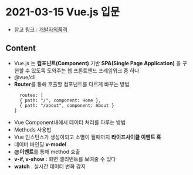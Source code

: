 # 2021-03-15 Vue.js 입문
- 참고 링크 : [개발자의품격](https://www.youtube.com/watch?v=sqH0u8wN4Rs&list=LL&index=1)
  
## Content
- Vue.js 는 **컴포넌트(Component)** 기반 **SPA(Single Page Application)** 을 구현할 수 있도록 도와주는 웹 프론트엔드 프레임워크 중 하나
- @vue/cli
- **Router**를 통해 호출할 컴포넌트를 다르게 바꾸는 방법
  ```
    routes: [
    { path: "/", component: Home },
    { path: "/about", component: About }
  ]
  ```
- Vue Component내에서 데이터 처리를 다루는 방법
- Methods 사용법 
- Vue 인스턴스가 생성이되고 소멸이 될때까지 **라이프사이클 이벤트 훅**
- 데이터 바인딩 **v-model**
- **@이벤트**를 통해 method 호출
- **v-if, v-show** : 화면 엘리먼트를 보여줄 수 있다
- **watch** : 실시간 데이터 변화 감지